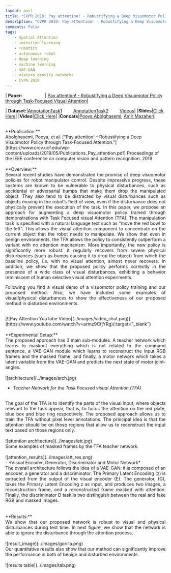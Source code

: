 ```yaml
---
layout: post
title: "CVPR 2019: Pay attention! - Robustifying a Deep Visuomotor Policy throughTask-Focused Visual Attention?"
description: "CVPR 2019: Pay attention! - Robustifying a Deep Visuomotor Policy throughTask-Focused Visual Attention"
comments: False
tags:
    - Spatial Attention
    - imitation learning
    - robotics
    - autonomous robot
    - deep learning
    - machine learning
    - VAE-GAN
    - mixture density networks
    - CVPR 2019
---
```


| **Paper:** &nbsp;&nbsp;&nbsp;&nbsp;&nbsp;&nbsp;&nbsp;&nbsp;&nbsp;&nbsp;&nbsp;&nbsp;&nbsp;&nbsp;&nbsp;&nbsp;&nbsp;| [Pay attention! - Robustifying a Deep Visuomotor Policy through Task-Focused Visual Attention](https://www.crcv.ucf.edu/wp-content/uploads/2019/05/Publications_Pay_attention.pdf)|

| **Dataset:**|[AnnotationTask1](https://www.crcv.ucf.edu/wp-content/uploads/2019/05/Projects_PayAttention_5001_task_annotation.csv)&nbsp;&nbsp;&nbsp;&nbsp;&nbsp;&nbsp;&nbsp;&nbsp;&nbsp;[AnnotationTask2](https://www.crcv.ucf.edu/wp-content/uploads/2019/05/Projects_PayAttention_5002_task_annotation.csv)&nbsp;&nbsp;&nbsp;&nbsp;&nbsp;&nbsp;&nbsp;&nbsp;&nbsp;[Videos](https://www.crcv.ucf.edu/datasets/files/camera-1.zip)|
|**Slides**|[Click Here](https://www.crcv.ucf.edu/wp-content/uploads/2019/06/Projects_PayAttention_Slides.pptx)|
|**Video**|[Click Here](https://youtu.be/eh43sI4v9ag)|
|**Concats**|[Pooya Abolghasemi](mailto:pooya.abolghasemi@knights.ucf.edu), [Amir Mazaheri](mailto:amirmazaheri@knights.ucf.edu)|

<br />
**Publication:**
<br />
Abolghasemi, Pooya, et al. [“Pay attention! – Robustifying a Deep Visuomotor Policy through Task-Focused Attention.”](https://www.crcv.ucf.edu/wp-content/uploads/2019/05/Publications_Pay_attention.pdf) Proceedings of the IEEE conference on computer vision and pattern recognition. 2019
<br />
<br />
**Overview:**
<br />
<div style="text-align: justify">
Several recent studies have demonstrated the promise of deep visuomotor policies for robot manipulator control. Despite impressive progress, these systems are known to be vulnerable to physical disturbances, such as accidental or adversarial bumps that make them drop the manipulated object. They also tend to be distracted by visual disturbances such as objects moving in the robot’s field of view, even if the disturbance does not physically prevent the execution of the task. In this paper, we propose an approach for augmenting a deep visuomotor policy trained through demonstrations with Task Focused visual Attention (TFA). The manipulation task is specified with a natural language text such as “move the red bowl to the left”. This allows the visual attention component to concentrate on the current object that the robot needs to manipulate. We show that even in benign environments, the TFA allows the policy to consistently outperform a variant with no attention mechanism. More importantly, the new policy is significantly more robust: it regularly recovers from severe physical disturbances (such as bumps causing it to drop the object) from which the baseline policy, i.e. with no visual attention, almost never recovers. In addition, we show that the proposed policy performs correctly in the presence of a wide class of visual disturbances, exhibiting a behavior reminiscent of human selective visual attention experiments.
<br />

Following you find a visual demo of a visuomotor policy training and our proposed method. Also, we have included some examples of visual/physical disturbances to show the effectiveness of our proposed method in disturbed environments.
</div>
<br />
[![Pay Attention YouTube Video](../images/video_shot.png)](https://www.youtube.com/watch?v=armz9CfjYRg){:target="_blank"}
<br />
<br />
**Experimental Setup:**
<br />
<div style="text-align: justify">
The proposed approach has 3 main sub-modules. A teacher network which learns to maskout everything which is not related to the command sentence, a VAE-GAN module which learns to reconstruct the input RGB frames and the masked frame, and finally, a motor network which takes a latent variable from the VAE-GAN and predicts the next state of motor joint-angles.
</div>
<br />
![architecture](../images/arch.jpg)
<br />

- *Teacher Network for the Task Focused visual Attention (TFA)*
<br />
<div style="text-align: justify">
The goal of the TFA is to identify the parts of the visual input, where objects relevant to the task appear, that is, to focus the attention on the red plate, blue box and blue ring respectively. The proposed approach allows us to train the TFA without pixel level annotations. The principal idea is that the attention should be on those regions that allow us to reconstruct the input text based on those regions only.
</div>
<br />
![attention architecture](../images/att.jpg)
<br />
<div style="text-align: justify">
Some examples of masked frames by the TFA teacher network.
</div>
<br />
![attention_results](../images/att_res.png)

<br />
- *Visual Encoder, Generator, Discriminator and Motor Network*
<br />
<div style="text-align: justify">
The overall architecture follows the idea of a VAE-GAN: it is composed of an encoder, a generator and a discriminator. The Primary Latent Encoding (z) is extracted from the output of the visual encoder (E). The generator, (G), takes the Primary Latent Encoding z as input, and produces two images, a reconstruction frame, and a reconstructed frame masked with attention. Finally, the discriminator D task is two distinguish between the real and fake RGB and masked images.
</div>

<br />
<br />
**Results:**
<div style="text-align: justify">
We show that our proposed network is robust to visual and physical disturbances during test time. In next figure, we show that the network is able to ignore the disturbance through the attention process.
</div>
<br />
![result_image](../images/gorilla.png)
<br />
<div style="text-align: justify">
Our quantitative results also show that our method can significantly improve the performance in both of benign and disturbed environments.
</div>
<br />
![results table](../images/tab.png)
<br />


